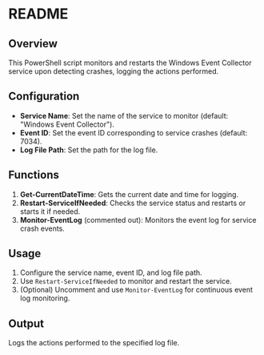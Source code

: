 # README

## Overview
This PowerShell script monitors and restarts the Windows Event Collector service upon detecting crashes, logging the actions performed.

## Configuration
- **Service Name**: Set the name of the service to monitor (default: "Windows Event Collector").
- **Event ID**: Set the event ID corresponding to service crashes (default: 7034).
- **Log File Path**: Set the path for the log file.

## Functions
1. **Get-CurrentDateTime**: Gets the current date and time for logging.
2. **Restart-ServiceIfNeeded**: Checks the service status and restarts or starts it if needed.
3. **Monitor-EventLog** (commented out): Monitors the event log for service crash events.

## Usage
1. Configure the service name, event ID, and log file path.
2. Use `Restart-ServiceIfNeeded` to monitor and restart the service.
3. (Optional) Uncomment and use `Monitor-EventLog` for continuous event log monitoring.

## Output
Logs the actions performed to the specified log file.
